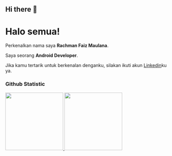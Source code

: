 ## Hi there 👋

# Halo semua! 
 
Perkenalkan nama saya **Rachman Faiz Maulana**.<br>
 
Saya seorang **Android Developer**.<br>
 
Jika kamu tertarik untuk berkenalan denganku, silakan ikuti akun [Linkedin](https://www.linkedin.com/in/rachmanfaiz/)ku ya.
 
### Github Statistic
<p align="left">
<a href="https://github.com/penuliscode">
  <img height="180em" src="https://github-readme-stats-eight-theta.vercel.app/api?username=penuliscode&show_icons=true&theme=algolia&include_all_commits=true&count_private=true"/>
  <img height="180em" src="https://github-readme-stats-eight-theta.vercel.app/api/top-langs/?username=penuliscode&layout=compact&layout=compact&theme=algolia"/>
</a>
</p>
